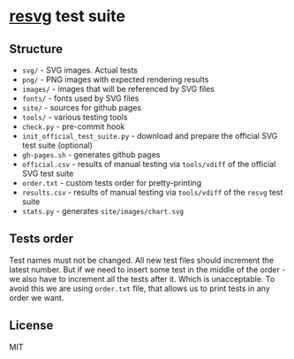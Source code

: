 # [resvg](https://github.com/RazrFalcon/resvg) test suite

## Structure

- `svg/` - SVG images. Actual tests
- `png/` - PNG images with expected rendering results
- `images/` - images that will be referenced by SVG files
- `fonts/` - fonts used by SVG files
- `site/` - sources for github pages
- `tools/` - various testing tools
- `check.py` - pre-commit hook
- `init_official_test_suite.py` - download and prepare the official SVG test suite (optional)
- `gh-pages.sh` - generates github pages
- `official.csv` - results of manual testing via `tools/vdiff` of the official SVG test suite
- `order.txt` - custom tests order for pretty-printing
- `results.csv` - results of manual testing via `tools/vdiff` of the `resvg` test suite
- `stats.py` - generates `site/images/chart.svg`

## Tests order

Test names must not be changed. All new test files should increment the latest number.
But if we need to insert some test in the middle of the order - we also have to increment
all the tests after it. Which is unacceptable. To avoid this we are using `order.txt` file,
that allows us to print tests in any order we want.

## License

MIT
